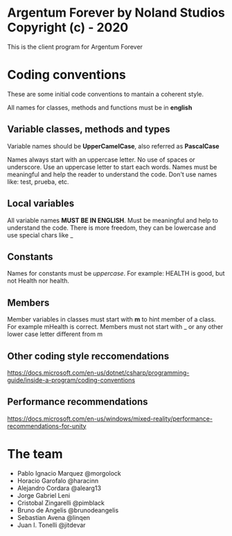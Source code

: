 # Argentum Forever by Noland Studios Copyright (c) - 2020

This is the client program for Argentum Forever


# Coding conventions
These are some initial code conventions to mantain a coherent style.

All names for classes, methods and functions must be in **english**

## Variable classes, methods and types
Variable names should be **UpperCamelCase**, also referred as **PascalCase**

Names always start with an uppercase letter. No use of spaces or underscore. Use an uppercase letter to start each words. Names must be meaningful and help the reader to understand the code. Don't use names like: test, prueba, etc.

## Local variables
All variable names **MUST BE IN ENGLISH**. Must be meaningful and help to understand the code.
There is more freedom, they can be lowercase and use special chars like _

## Constants

Names for constants must be *uppercase*. For example: HEALTH is good, but not Health nor health.

## Members
Member variables in classes must start with **m** to hint member of a class. For example mHealth is correct. Members must not start with _ or any other lower case letter different from m

## Other coding style reccomendations
https://docs.microsoft.com/en-us/dotnet/csharp/programming-guide/inside-a-program/coding-conventions

## Performance recommendations
https://docs.microsoft.com/en-us/windows/mixed-reality/performance-recommendations-for-unity


# The team
- Pablo Ignacio Marquez @morgolock
- Horacio Garofalo @haracinn
- Alejandro Cordara @alearg13
- Jorge Gabriel Leni
- Cristobal Zingarelli @pimblack
- Bruno de Angelis @brunodeangelis
- Sebastian Avena @linqen
- Juan I. Tonelli @jitdevar





